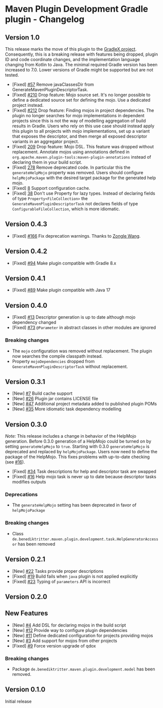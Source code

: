 # Maven Plugin Development Gradle plugin - Changelog

## Version 1.0

This release marks the move of this plugin to the [GradleX project](https://github.com/gradlex-org).
Consequently, this is a breaking release with features being dropped, plugin ID and code coordinate changes, and the implementation language changing from Kotlin to Java.
The minimal required Gradle version has been increased to 7.0.
Lower versions of Gradle might be supported but are not tested.

* [Fixed] [#57](https://github.com/britter/maven-plugin-development/issues/57) Remove javaClassesDir from GenerateMavenPluginDescriptorTask.
* [Fixed] [#210](https://github.com/britter/maven-plugin-development/issues/210) Drop feature: Mojo source set. 
    It's no longer possible to define a dedicated source set for defining the mojo.
    Use a dedicated project instead.
* [Fixed] [#212](https://github.com/britter/maven-plugin-development/issues/212) Drop feature: Finding mojos in project dependencies.
    The plugin no longer searches for mojo implementations in dependent projects since this is not the way of modelling aggregation of build results in Gradle.
    Users who rely on this use case should instead apply this plugin to all projects with mojo implementations, set up a variant that exposes the descriptor, and then merge all exposed descriptor variants in an aggregator project.
* [Fixed] [209](https://github.com/britter/maven-plugin-development/issues/209) Drop feature: Mojo DSL.
    This feature was dropped without replacement.
    Annotate mojos using annotations defined in `org.apache.maven.plugin-tools:maven-plugin-annotations` instead of declaring them in your build script.
* [Fixed] [278](https://github.com/britter/maven-plugin-development/issues/278) Remove deprecated code.
    In particular this the `generateHelpMojo` property was removed.
    Users should configure `helpMojoPackage` with the desired target package for the generated help mojo.
* [Fixed] [8](https://github.com/britter/maven-plugin-development/issues/278) Support configuration cache.
* [Fixed] [38](https://github.com/britter/maven-plugin-development/issues/278) Don't use Property for lazy types.
    Instead of declaring fields of type `Property<FileCollection>` the `GenerateMavenPluginDescriptorTask` not declares fields of type `ConfigurableFileCollection`, which is more idiomatic.

## Version 0.4.3

* [Fixed] [#166](https://github.com/britter/maven-plugin-development/issues/166) Fix deprecation warnings. Thanks to [Zongle Wang](https://github.com/Goooler).

## Version 0.4.2

* [Fixed] [#94](https://github.com/britter/maven-plugin-development/pull/94) Make plugin compatible with Gradle 8.x

## Version 0.4.1

* [Fixed] [#89](https://github.com/britter/maven-plugin-development/pull/89) Make plugin compatible with Java 17

## Version 0.4.0

* [Fixed] [#13](https://github.com/britter/maven-plugin-development/issues/13) Descriptor generation is up to date although mojo dependency changed
* [Fixed] [#73](https://github.com/britter/maven-plugin-development/issues/73) `@Parameter` in abstract classes in other modules are ignored

### Breaking changes

* The `mojo` configuration was removed without replacement.
  The plugin now searches the compile classpath instead.
* Property `mojoDependencies` dropped from `GenerateMavenPluginDescriptorTask` without replacement.

## Version 0.3.1

* [New] [#7](https://github.com/britter/maven-plugin-development/issues/7) Build cache support
* [New] [#26](https://github.com/britter/maven-plugin-development/issues/26) Plugin jar contains LICENSE file
* [New] [#47](https://github.com/britter/maven-plugin-development/issues/47) Additional project metadata added to published plugin POMs
* [New] [#35](https://github.com/britter/maven-plugin-development/issues/35) More idiomatic task dependency modelling

## Version 0.3.0

*Note:* This release includes a change in behavior of the HelpMojo generation.
Before 0.3.0 generation of a HelpMojo could be turned on by setting `generateHelpMojo` to `true`.
Starting with 0.3.0 `generateHelpMojo` is deprecated and replaced by `helpMojoPackage`.
Users now need to define the package of the HelpMojo.
This fixes problems with up-to-date checking (see [#16](https://github.com/britter/maven-plugin-development/issues/16)).

* [Fixed] [#34](https://github.com/britter/maven-plugin-development/issues/34) Task descriptions for help and descriptor task are swapped
* [Fixed] [#16](https://github.com/britter/maven-plugin-development/issues/16) Help mojo task is never up to date because descriptor tasks modifies outputs

### Deprecations

* The `generateHelpMojo` setting has been deprecated in favor of `helpMojoPackage`

### Breaking changes

* Class `de.benediktritter.maven.plugin.development.task.HelpGeneratorAccessor` has been removed

## Version 0.2.1

* [New] [#22](https://github.com/britter/maven-plugin-development/issues/22) Tasks provide proper descriptions
* [Fixed] [#19](https://github.com/britter/maven-plugin-development/issues/19) Build fails when `java` plugin is not applied explicitly
* [Fixed] [#23](https://github.com/britter/maven-plugin-development/issues/23) Typing of `parameters` API is incorrect

## Version 0.2.0

## New Features

* [New] [#4](https://github.com/britter/maven-plugin-development/issues/4) Add DSL for declaring mojos in the build script
* [New] [#12](https://github.com/britter/maven-plugin-development/issues/12) Provide way to configure plugin dependencies
* [New] [#11](https://github.com/britter/maven-plugin-development/issues/11) Define dedicated configuration for projects providing mojos
* [New] [#3](https://github.com/britter/maven-plugin-development/issues/3) Add support for mojos from other projects
* [Fixed] [#9](https://github.com/britter/maven-plugin-development/issues/9) Force version upgrade of qdox

### Breaking changes

* Package `de.benediktritter.maven.plugin.development.model` has been removed.

## Version 0.1.0

Initial release
